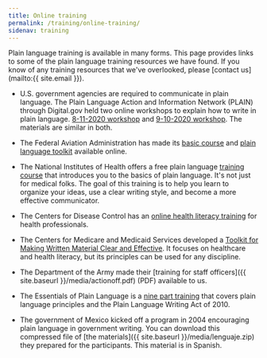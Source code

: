 ```yaml
---
title: Online training
permalink: /training/online-training/
sidenav: training
---
```


Plain language training is available in many forms. This page provides links to some of the plain language training resources we have found. If you know of any training resources that we've overlooked, please [contact us](mailto:{{ site.email }}).

- U.S. government agencies are required to communicate in plain language. The Plain Language Action and Information Network (PLAIN) through Digital.gov held two online workshops to explain how to write in plain language. [8-11-2020 workshop](https://digital.gov/event/2020/08/11/plain-language-basics-online-class/) and [9-10-2020 workshop](https://digital.gov/event/2020/09/10/taking-plain-language-workshop-online/). The materials are similar in both.  

- The Federal Aviation Administration has made its [basic course](https://www.faa.gov/about/initiatives/plain_language/basic_course/) and [plain language toolkit](https://www.faa.gov/about/initiatives/plain_language/media/toolkit.pdf) available online.

- The National Institutes of Health offers a free plain language [training course](https://www.nih.gov/institutes-nih/nih-office-director/office-communications-public-liaison/clear-communication/plain-language/plain-language-getting-started-or-brushing) that introduces you to the basics of plain language. It's not just for medical folks. The goal of this training is to help you learn to organize your ideas, use a clear writing style, and become a more effective communicator.

- The Centers for Disease Control has an [online health literacy training](https://www.cdc.gov/healthliteracy/gettraining.html) for health professionals.

- The Centers for Medicare and Medicaid Services developed a [Toolkit for Making Written Material Clear and Effective](https://www.cms.gov/Outreach-and-Education/Outreach/WrittenMaterialsToolkit/index.html). It focuses on healthcare and health literacy, but its principles can be used for any discipline.

- The Department of the Army made their [training for staff officers]({{ site.baseurl }}/media/actionoff.pdf) (PDF) available to us.

- The Essentials of Plain Language is a [nine part training](https://academy.govloop.com/watch/hDzHyqdB4T7K3fjbvuGk8B) that covers plain language principles and the Plain Language Writing Act of 2010.  

- The government of Mexico kicked off a program in 2004 encouraging plain language in government writing. You can download this compressed file of [the materials]({{ site.baseurl }}/media/lenguaje.zip) they prepared for the participants. This material is in Spanish.

